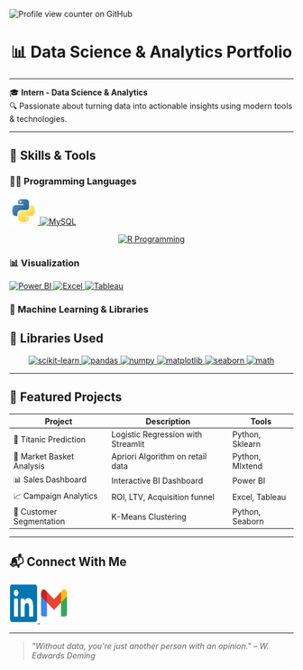![Profile view counter on GitHub](https://komarev.com/ghpvc/?username=akashbakshi999)

<h1 align="center">📊 Data Science & Analytics Portfolio</h1>

---

🎓 **Intern - Data Science & Analytics**  
🔍 Passionate about turning data into actionable insights using modern tools & technologies.

---

## 🧰 Skills & Tools

### 👨‍💻 Programming Languages 
<p align="left">
  <a href="https://www.python.org/" target="_blank">
    <img src="https://raw.githubusercontent.com/devicons/devicon/master/icons/python/python-original.svg" alt="Python"width="50" height="50"/>
  </a>
  <a href="https://www.mysql.com/" target="_blank">
    <img src="https://camo.githubusercontent.com/3c3a5c5131382bd7cf36fe48618dfd2c254879588e61fcb15c61e569b373e051/68747470733a2f2f77372e706e6777696e672e636f6d2f706e67732f3734372f3739382f706e672d7472616e73706172656e742d6d7973716c2d6c6f676f2d6d7973716c2d64617461626173652d7765622d646576656c6f706d656e742d636f6d70757465722d736f6674776172652d646f6c7068696e2d6d6172696e652d6d616d6d616c2d616e696d616c732d746578742d7468756d626e61696c2e706e67" alt="MySQL" width="50" height="50"/>
  </a>
  <p align="center">
  <a href="https://www.r-project.org/">
    <img src="https://www.r-project.org/logo/Rlogo.png" alt="R Programming" height="50"/>
  </a>
</p>
</p>

### 📊 Visualization  
<a href="https://powerbi.microsoft.com/" target="_blank">
   <img src="https://avatars.githubusercontent.com/u/42988494?s=280&v=4" alt="Power BI" width="50" height="50">
  </a>
  <a href="https://www.microsoft.com/en-us/microsoft-365/excel" target="_blank">
    <img src="https://encrypted-tbn0.gstatic.com/images?q=tbn:ANd9GcSsF1oq8eduu1Uy2wpm46piHmRvnGeqXOB0cw&s" alt="Excel" width="50" height="50"/>
  </a>
  <a href="https://www.tableau.com/" target="_blank">
    <img src="https://repository-images.githubusercontent.com/185490328/cc4b7680-71f3-11e9-9d63-6aa57288d839" alt="Tableau" width="50" height="50" />
  </a>

### 🧠 Machine Learning & Libraries  
## 🧰 Libraries Used

<p align="center">
  <a href="https://scikit-learn.org/">
    <img src="https://upload.wikimedia.org/wikipedia/commons/0/05/Scikit_learn_logo_small.svg" alt="scikit-learn" height="50"/>
  </a>
  <a href="https://pandas.pydata.org/">
    <img src="https://pandas.pydata.org/static/img/pandas_mark.svg" alt="pandas" height="50"/>
  </a>
  <a href="https://numpy.org/">
    <img src="https://numpy.org/images/logo.svg" alt="numpy" height="50"/>
  </a>
  <a href="https://matplotlib.org/">
    <img src="https://matplotlib.org/_static/images/logo2.svg" alt="matplotlib" height="50"/>
  </a>
  <a href="https://seaborn.pydata.org/">
    <img src="https://seaborn.pydata.org/_static/logo-wide-lightbg.svg" alt="seaborn" height="50"/>
  </a>
  <a href="https://docs.python.org/3/library/math.html">
    <img src="https://www.python.org/static/community_logos/python-logo.png" alt="math" height="50"/>
  </a>
</p>


---

## 🚀 Featured Projects

| Project | Description | Tools |
|--------|-------------|-------|
| 🎯 Titanic Prediction | Logistic Regression with Streamlit | Python, Sklearn |
| 🛒 Market Basket Analysis | Apriori Algorithm on retail data | Python, Mlxtend |
| 📊 Sales Dashboard | Interactive BI Dashboard | Power BI |
| 📈 Campaign Analytics | ROI, LTV, Acquisition funnel | Excel, Tableau |
| 👥 Customer Segmentation | K-Means Clustering | Python, Seaborn |

---

## 📬 Connect With Me

<a href="https://www.linkedin.com/in/akashbakshi999/" target="_blank">
  <img src="https://raw.githubusercontent.com/devicons/devicon/master/icons/linkedin/linkedin-original.svg" alt="LinkedIn" width="50" height="70">
</a>

<a href="mailto:akash.bakshi999@gmail.com">
  <img src="https://raw.githubusercontent.com/github/explore/8f19e4dbbf13418dc1b1d58bb265953553c15a46/topics/gmail/gmail.png" alt="Email" width="50" height="70">
</a>

---

> *"Without data, you're just another person with an opinion." – W. Edwards Deming*


